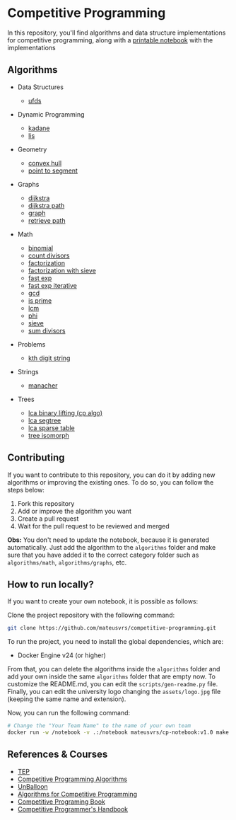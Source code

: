 # Competitive Programming

In this repository, you'll find algorithms and data structure implementations for competitive programming, along with a [printable notebook](./notebook.pdf) with the implementations

## Algorithms

- Data Structures
  - [ufds](/algorithms/data-structures/ufds.cpp)

- Dynamic Programming
  - [kadane](/algorithms/dynamic-programming/kadane.cpp)
  - [lis](/algorithms/dynamic-programming/lis.cpp)

- Geometry
  - [convex hull](/algorithms/geometry/convex-hull.cpp)
  - [point to segment](/algorithms/geometry/point-to-segment.cpp)

- Graphs
  - [dijkstra](/algorithms/graphs/dijkstra.cpp)
  - [dijkstra path](/algorithms/graphs/dijkstra-path.cpp)
  - [graph](/algorithms/graphs/graph.cpp)
  - [retrieve path](/algorithms/graphs/retrieve-path.cpp)

- Math
  - [binomial](/algorithms/math/binomial.cpp)
  - [count divisors](/algorithms/math/count-divisors.cpp)
  - [factorization](/algorithms/math/factorization.cpp)
  - [factorization with sieve](/algorithms/math/factorization-with-sieve.cpp)
  - [fast exp](/algorithms/math/fast-exp.cpp)
  - [fast exp iterative](/algorithms/math/fast-exp-iterative.cpp)
  - [gcd](/algorithms/math/gcd.cpp)
  - [is prime](/algorithms/math/is-prime.cpp)
  - [lcm](/algorithms/math/lcm.cpp)
  - [phi](/algorithms/math/phi.cpp)
  - [sieve](/algorithms/math/sieve.cpp)
  - [sum divisors](/algorithms/math/sum-divisors.cpp)

- Problems
  - [kth digit string](/algorithms/problems/kth-digit-string.cpp)

- Strings
  - [manacher](/algorithms/strings/manacher.cpp)

- Trees
  - [lca binary lifting (cp algo)](/algorithms/trees/lca-binary-lifting-(cp-algo).cpp)
  - [lca segtree](/algorithms/trees/lca-segtree.cpp)
  - [lca sparse table](/algorithms/trees/lca-sparse-table.cpp)
  - [tree isomorph](/algorithms/trees/tree_isomorph.cpp)

## Contributing

If you want to contribute to this repository, you can do it by adding new algorithms or improving the existing ones. To do so, you can follow the steps below:

1. Fork this repository
2. Add or improve the algorithm you want
3. Create a pull request
4. Wait for the pull request to be reviewed and merged

**Obs:** You don't need to update the notebook, because it is generated automatically. Just add the algorithm to the `algorithms` folder and make sure that you have added it to the correct category folder such as `algorithms/math`, `algorithms/graphs`, etc.

## How to run locally?

If you want to create your own notebook, it is possible as follows:

Clone the project repository with the following command:

```bash
git clone https://github.com/mateusvrs/competitive-programming.git
```

To run the project, you need to install the global dependencies, which are:

- Docker Engine v24 (or higher)

From that, you can delete the algorithms inside the `algorithms` folder and add your own inside the same `algorithms` folder that are empty now. To customize the README.md, you can edit the `scripts/gen-readme.py` file. Finally, you can edit the university logo changing the `assets/logo.jpg` file (keeping the same name and extension).

Now, you can run the following command:

```bash
# Change the "Your Team Name" to the name of your own team
docker run -w /notebook -v .:/notebook mateusvrs/cp-notebook:v1.0 make team_name="Your Team Name"      
```

## References & Courses

- [TEP](https://github.com/edsomjr/TEP)
- [Competitive Programming Algorithms](https://github.com/iagorrr/Competitive-Programming-Algorithms)
- [UnBalloon](https://github.com/UnBalloon/programacao-competitiva)
- [Algorithms for Competitive Programming](https://cp-algorithms.com/)
- [Competitive Programing Book](https://cpbook.net/details?cp=4)
- [Competitive Programmer's Handbook](https://cses.fi/book/book.pdf)
